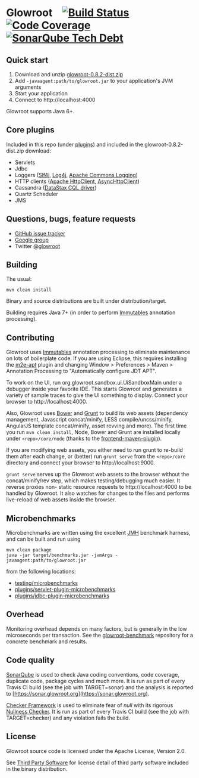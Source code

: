 Glowroot &nbsp;&nbsp; [![Build Status](https://img.shields.io/travis/glowroot/glowroot.svg)](https://travis-ci.org/glowroot/glowroot)  [![Code Coverage](https://img.shields.io/sonar/https/sonar.glowroot.org/org.glowroot:glowroot-parent/coverage.svg)](https://sonar.glowroot.org/dashboard/index?id=org.glowroot%3Aglowroot-parent) [![SonarQube Tech Debt](https://img.shields.io/sonar/https/sonar.glowroot.org/org.glowroot:glowroot-parent/tech_debt.svg)](https://sonar.glowroot.org/dashboard/index?id=org.glowroot%3Aglowroot-parent)
=========

## Quick start

1. Download and unzip [glowroot-0.8.2-dist.zip](https://github.com/glowroot/glowroot/releases/download/v0.8.2/glowroot-0.8.2-dist.zip)
2. Add `-javaagent:path/to/glowroot.jar` to your application's JVM arguments
3. Start your application
4. Connect to http://localhost:4000

Glowroot supports Java 6+.

## Core plugins

Included in this repo (under [plugins](plugins)) and included in the glowroot-0.8.2-dist.zip download:

 * Servlets
 * Jdbc
 * Loggers ([Slf4j](http://www.slf4j.org), [Log4j](http://logging.apache.org/log4j/1.2/), [Apache Commons Logging](http://commons.apache.org/proper/commons-logging/))
 * HTTP clients ([Apache HttpClient](https://hc.apache.org/httpcomponents-client-ga/), [AsyncHttpClient](https://github.com/AsyncHttpClient/async-http-client))
 * Cassandra ([DataStax CQL driver](http://datastax.github.io/java-driver/))
 * Quartz Scheduler
 * JMS

## Questions, bugs, feature requests

 * [GitHub issue tracker](https://github.com/glowroot/glowroot/issues)
 * [Google group](https://groups.google.com/forum/#!forum/glowroot)
 * Twitter [@glowroot](https://twitter.com/glowroot)

## Building

The usual:

    mvn clean install

Binary and source distributions are built under distribution/target.

Building requires Java 7+ (in order to perform [Immutables](https://immutables.github.io) annotation processing).

## Contributing

Glowroot uses [Immutables](https://immutables.github.io) annotation processing to eliminate maintenance on lots of boilerplate code. If you are using Eclipse, this requires installing the [m2e-apt](https://github.com/jbosstools/m2e-apt) plugin and changing Window > Preferences > Maven > Annotation Processing to "Automatically configure JDT APT".

To work on the UI, run org.glowroot.sandbox.ui.UiSandboxMain under a debugger inside your favorite IDE. This starts Glowroot and generates a variety of sample traces to give the UI something to display. Connect your browser to http://localhost:4000.

Also, Glowroot uses [Bower](http://bower.io) and [Grunt](http://gruntjs.com) to build its web assets (dependency management, Javascript concat/minify, LESS compile/uncss/minify, AngularJS template concat/minify, asset revving and more). The first time you run `mvn clean install`, Node, Bower and Grunt are installed locally under `<repo>/core/node` (thanks to the [frontend-maven-plugin](https://github.com/eirslett/frontend-maven-plugin)).

If you are modifying web assets, you either need to run grunt to re-build them after each change, or (better) run `grunt serve` from the `<repo>/core` directory and connect your browser to http://localhost:9000.

`grunt serve` serves up the Glowroot web assets to the browser without the concat/minify/rev step, which makes testing/debugging much easier. It reverse proxies non- static resource requests to http://localhost:4000 to be handled by Glowroot. It also watches for changes to the files and performs live-reload of web assets inside the browser.

## Microbenchmarks

Microbenchmarks are written using the excellent [JMH](http://openjdk.java.net/projects/code-tools/jmh/) benchmark harness, and can be built and run using

    mvn clean package
    java -jar target/benchmarks.jar -jvmArgs -javaagent:path/to/glowroot.jar

from the following locations:

* [testing/microbenchmarks](testing/microbenchmarks)
* [plugins/servlet-plugin-microbenchmarks](plugins/servlet-plugin-microbenchmarks)
* [plugins/jdbc-plugin-microbenchmarks](plugins/jdbc-plugin-microbenchmarks)

## Overhead

Monitoring overhead depends on many factors, but is generally in the low microseconds per transaction. See the [glowroot-benchmark](https://github.com/glowroot/glowroot-benchmark) repository for a concrete benchmark and results.

## Code quality

[SonarQube](http://www.sonarqube.org) is used to check Java coding conventions, code coverage, duplicate code, package cycles and much more. It is run as part of every Travis CI build (see the job with TARGET=sonar) and the analysis is reported to [https://sonar.glowroot.org](https://sonar.glowroot.org).

[Checker Framework](http://types.cs.washington.edu/checker-framework/) is used to eliminate fear of *null* with its rigorous [Nullness Checker](http://types.cs.washington.edu/checker-framework/current/checker-framework-manual.html#nullness-checker). It is run as part of every Travis CI build (see the job with TARGET=checker) and any violation fails the build.

## License

Glowroot source code is licensed under the Apache License, Version 2.0.

See [Third Party Software](https://github.com/glowroot/glowroot/wiki/Third-Party-Software) for license detail of third party software included in the binary distribution.
